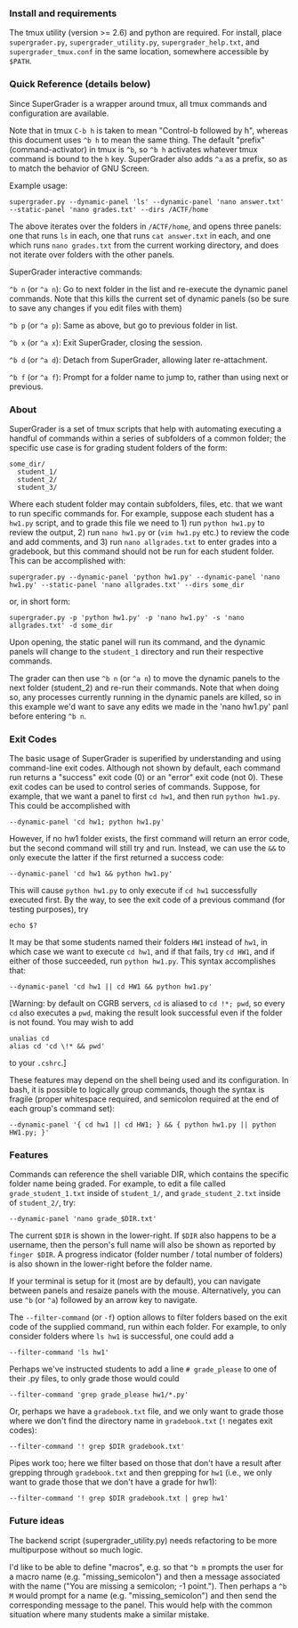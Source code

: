 



### Install and requirements


The tmux utility (version >= 2.6) and python are required. For install, place `supergrader.py`, `supergrader_utility.py`, `supergrader_help.txt`, and `supergrader_tmux.conf` in the same location, somewhere accessible by `$PATH`.


### Quick Reference (details below)


Since SuperGrader is a wrapper around tmux, all tmux commands and configuration are available. 

Note that in tmux `C-b h` is taken to mean "Control-b followed by h", whereas this document uses `^b h` to mean the same thing. The default "prefix" (command-activator) in tmux is `^b`, so `^b h` activates whatever tmux command is bound to the `h` key. SuperGrader also adds `^a` as a prefix, so as to match the behavior of GNU Screen.

Example usage: 

```
supergrader.py --dynamic-panel 'ls' --dynamic-panel 'nano answer.txt' --static-panel 'nano grades.txt' --dirs /ACTF/home
```

The above iterates over the folders in `/ACTF/home`, and opens three panels: one that runs `ls` in each, one that runs `cat answer.txt` in each, and one which runs `nano grades.txt` from the current working directory, and does not iterate over folders with the other panels.

SuperGrader interactive commands:

`^b n` (or `^a n`): Go to next folder in the list and re-execute the dynamic panel commands. Note that this kills the current set of dynamic panels (so be sure to save any changes if you edit files with them)

`^b p` (or `^a p`): Same as above, but go to previous folder in list.

`^b x` (or `^a x`): Exit SuperGrader, closing the session.

`^b d` (or `^a d`): Detach from SuperGrader, allowing later re-attachment.

`^b f` (or `^a f`): Prompt for a folder name to jump to, rather than using next or previous.


### About


SuperGrader is a set of tmux scripts that help with automating executing a handful of commands within a series of subfolders of a common folder; the specific use case is for grading student folders of the form:

```
some_dir/
  student_1/
  student_2/
  student_3/
```

Where each student folder may contain subfolders, files, etc. that we want to run specific commands for. For example, suppose each student has a `hw1.py` script, and to grade this file we need to 1) run `python hw1.py` to review the output, 2) run `nano hw1.py` or (`vim hw1.py` etc.) to review the code and add comments, and 3) run `nano allgrades.txt` to enter grades into a gradebook, but this command should not be run for each student folder. This can be accomplished with:

```
supergrader.py --dynamic-panel 'python hw1.py' --dynamic-panel 'nano hw1.py' --static-panel 'nano allgrades.txt' --dirs some_dir
```

or, in short form:

```
supergrader.py -p 'python hw1.py' -p 'nano hw1.py' -s 'nano allgrades.txt' -d some_dir
```

Upon opening, the static panel will run its command, and the dynamic panels will change to the `student_1` directory and run their respective commands. 

The grader can then use `^b n` (or `^a n`) to move the dynamic panels to the next folder (student_2) and re-run their commands. Note that when doing so, any processes currently running in the dynamic panels are killed, so in this example we'd want to save any edits we made in the 'nano hw1.py' panl before entering `^b n`.



### Exit Codes


The basic usage of SuperGrader is superified by understanding and using command-line exit codes. Although not shown by default, each command run returns a "success" exit code (0) or an "error" exit code (not 0). These exit codes can be used to control series of commands. Suppose, for example, that we want a panel to first `cd hw1`, and then run `python hw1.py`. This could be accomplished with

```
--dynamic-panel 'cd hw1; python hw1.py'
```

However, if no hw1 folder exists, the first command will return an error code, but the second command will still try and run. Instead, we can use the `&&` to only execute the latter if the first returned a success code:

```
--dynamic-panel 'cd hw1 && python hw1.py'
```

This will cause `python hw1.py` to only execute if `cd hw1` successfully executed first. By the way, to see the exit code of a previous command (for testing purposes), try

```
echo $?
```


It may be that some students named their folders `HW1` instead of `hw1`, in which case we want to execute `cd hw1`, and if that fails, try `cd HW1`, and if either of those succeeded, run `python hw1.py`. This syntax accomplishes that:

```
--dynamic-panel 'cd hw1 || cd HW1 && python hw1.py'
```


[Warning: by default on CGRB servers, `cd` is aliased to `cd !*; pwd`, so every `cd` also executes a `pwd`, making the result look successful even if the folder is not found. You may wish to add 

```
unalias cd
alias cd 'cd \!* && pwd' 
```

to your `.cshrc`.]

These features may depend on the shell being used and its configuration. In bash, it is possible to logically group commands, though the syntax is fragile (proper whitespace required, and semicolon required at the end of each group's command set):

```
--dynamic-panel '{ cd hw1 || cd HW1; } && { python hw1.py || python HW1.py; }'
```

### Features

Commands can reference the shell variable DIR, which contains the specific folder name being graded. For example, to edit a file called `grade_student_1.txt` inside of `student_1/`, and `grade_student_2.txt` inside of `student_2/`, try:

```
--dynamic-panel 'nano grade_$DIR.txt'
```


The current `$DIR` is shown in the lower-right. If `$DIR` also happens to be a username, then the person's full name will also be shown as reported by `finger $DIR`. A progress indicator (folder number / total number of folders) is also shown in the lower-right before the folder name.

If your terminal is setup for it (most are by default), you can navigate between panels and resaize panels with the mouse. Alternatively, you can use `^b` (or `^a`) followed by an arrow key to navigate.

The `--filter-command` (or `-f`) option allows to filter folders based on the exit code of the supplied command, run within each folder. For example, to only consider folders where `ls hw1` is successful, one could add a

```
--filter-command 'ls hw1'
```

Perhaps we've instructed students to add a line `# grade_please` to one of their .py files, to only grade those would could

```
--filter-command 'grep grade_please hw1/*.py'
```

Or, perhaps we have a `gradebook.txt` file, and we only want to grade those where we don't find the directory name in `gradebook.txt` (`!` negates exit codes):

```
--filter-command '! grep $DIR gradebook.txt'
```

Pipes work too; here we filter based on those that don't have a result after grepping through `gradebook.txt` and then grepping for `hw1` (i.e., we only want to grade those that we don't have a grade for hw1):

```
--filter-command '! grep $DIR gradebook.txt | grep hw1'
```



### Future ideas


The backend script (supergrader_utility.py) needs refactoring to be more multipurpose without so much logic.

I'd like to be able to define "macros", e.g. so that `^b m` prompts the user for a macro name (e.g. "missing_semicolon") and then a message associated with the name ("You are missing a semicolon; -1 point."). Then perhaps a `^b M` would prompt for a name (e.g. "missing_semicolon") and then send the corresponding message to the panel. This would help with the common situation where many students make a similar mistake.


